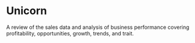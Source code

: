 # Unicorn
A review of the sales data and analysis of business performance covering profitability, opportunities, growth, trends, and trait.
